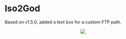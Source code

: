 # Iso2God
Based on v1.5.0, added a text box for a custom FTP path.

<p align="center"><img src="https://github.com/user-attachments/assets/4dd3d295-4140-44be-9326-faae511d3ea3"></p>
